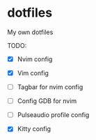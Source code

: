 # dotfiles
My own dotfiles

TODO:

- [x] Nvim config

- [x] Vim config

- [ ] Tagbar for nvim config

- [ ] Config GDB for nvim

- [ ] Pulseaudio profile config

- [x] Kitty config

